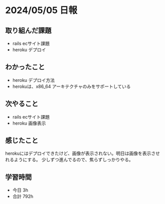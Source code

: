 # 2024/05/05 日報

## 取り組んだ課題
- rails ecサイト課題
- heroku デプロイ

## わかったこと
- heroku デプロイ方法
- herokuは、x86_64 アーキテクチャのみをサポートしている

## 次やること
- rails ecサイト課題
- heroku 画像表示

## 感じたこと
herokuにはデプロイできたけど、画像が表示されない。明日は画像を表示させれるようにする。
少しずつ進んでるので、焦らずしっかりやる。

## 学習時間
- 今日 3h
- 合計 792h
